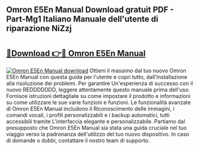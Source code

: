 ## Omron E5En Manual Download gratuit PDF - Part-Mg1 Italiano Manuale dell'utente di riparazione NiZzj

# <h2><a href="http://dfaqu0.blite.top/?on=Omron+E5En+Manual">🔗Download 👉🔴 Omron E5En Manual</a></h2>

[![Omron E5En Manual download](https://i.imgur.com/lujVjoI.png)](http://dfaqu0.blite.top/?on=Omron+E5En+Manual)
Ottieni il massimo dal tuo nuovo Omron E5En Manual con questa guida per l'utente e copri tutto, dall'installazione alla risoluzione dei problemi. Per garantire Un'esperienza di successo con il nuovo REDDDDDDD, leggere attentamente questo manuale prima dell'uso. Fornisce istruzioni dettagliate su come impostare il prodotto e informazioni su come utilizzare le sue varie funzioni e funzioni. Le funzionalità avanzate di Omron E5En Manual includono il Riconoscimento delle immagini, i comandi vocali, i profili personalizzabili e i backup automatici, tutti accessibili tramite L'interfaccia elegante e personalizzabile. Partiamo dal presupposto che Omron E5En Manual sia stata una guida cruciale nel tuo viaggio verso la padronanza dell'utilizzo del tuo nuovo dispositivo. In caso di domande o dubbi, contattare il nostro team di supporto.
